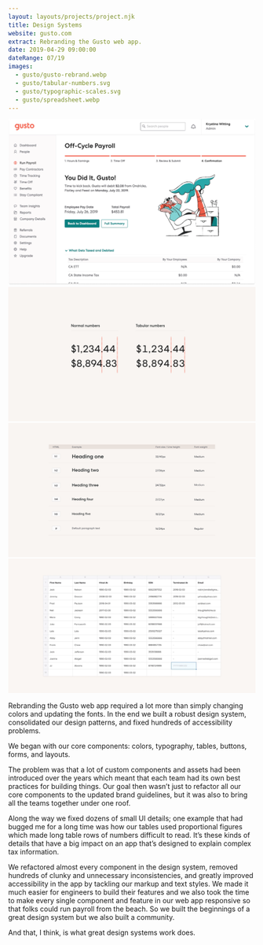 ```yaml
---
layout: layouts/projects/project.njk
title: Design Systems
website: gusto.com
extract: Rebranding the Gusto web app.
date: 2019-04-29 09:00:00
dateRange: 07/19
images:
  - gusto/gusto-rebrand.webp
  - gusto/tabular-numbers.svg
  - gusto/typographic-scales.svg
  - gusto/spreadsheet.webp
---
```


<div class="carousel columns-7-13">
  <a href="/images/projects/gusto/gusto-rebrand.webp">
    <img src="/images/projects/gusto/gusto-rebrand.webp" alt="A screenshot of the new Gusto homepage after the rebrand"/>
  </a>
  <a href="/images/projects/gusto/tabular-numbers.svg">
    <img src="/images/projects/gusto/tabular-numbers.svg" loading="lazy"/> 
  </a>
  <a href="/images/projects/gusto/typographic-scales.svg">
    <img src="/images/projects/gusto/typographic-scales.svg" loading="lazy"/> 
  </a>
  <a href="/images/projects/gusto/spreadsheet.webp">
    <img src="/images/projects/gusto/spreadsheet.webp" loading="lazy"/> 
  </a>
</div>

<div class="columns-1-7">

<p class="intro">Rebranding the Gusto web app required a lot more than simply changing colors and updating the fonts. In the end we built a robust design system, consolidated our design patterns, and fixed hundreds of accessibility problems.</p>

We began with our core components: colors, typography, tables, buttons, forms, and layouts.

The problem was that a lot of custom components and assets had been introduced over the years which meant that each team had its own best practices for building things. Our goal then wasn’t just to refactor all our core components to the updated brand guidelines, but it was also to bring all the teams together under one roof.

Along the way we fixed dozens of small UI details; one example that had bugged me for a long time was how our tables used proportional figures which made long table rows of numbers difficult to read. It’s these kinds of details that have a big impact on an app that’s designed to explain complex tax information.

We refactored almost every component in the design system, removed hundreds of clunky and unnecessary inconsistencies, and greatly improved accessibility in the app by tackling our markup and text styles. We made it much easier for engineers to build their features and we also took the time to make every single component and feature in our web app responsive so that folks could run payroll from the beach. So we built the beginnings of a great design system but we also built a community.

And that, I think, is what great design systems work does.

</div>

